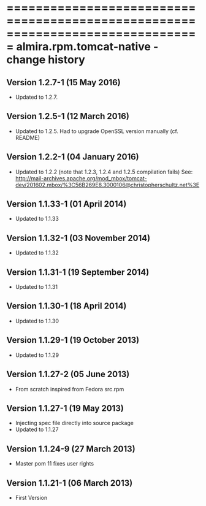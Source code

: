 ===============================================================================
almira.rpm.tomcat-native - change history
===============================================================================

Version 1.2.7-1 (15 May 2016)
-----------------------------
* Updated to 1.2.7.


Version 1.2.5-1 (12 March 2016)
-------------------------------
* Updated to 1.2.5. Had to upgrade OpenSSL version manually (cf. README)


Version 1.2.2-1 (04 January 2016)
--------------------------------
* Updated to 1.2.2 (note that 1.2.3, 1.2.4 and 1.2.5 compilation fails)
  See: http://mail-archives.apache.org/mod_mbox/tomcat-dev/201602.mbox/%3C56B269E8.3000106@christopherschultz.net%3E


Version 1.1.33-1 (01 April 2014)
--------------------------------
* Updated to 1.1.33


Version 1.1.32-1 (03 November 2014)
-----------------------------------
* Updated to 1.1.32


Version 1.1.31-1 (19 September 2014)
------------------------------------
* Updated to 1.1.31


Version 1.1.30-1 (18 April 2014)
--------------------------------
* Updated to 1.1.30


Version 1.1.29-1 (19 October 2013)
----------------------------------
* Updated to 1.1.29


Version 1.1.27-2 (05 June 2013)
-------------------------------
* From scratch inspired from Fedora src.rpm


Version 1.1.27-1 (19 May 2013)
------------------------------
* Injecting spec file directly into source package
* Updated to 1.1.27


Version 1.1.24-9 (27 March 2013)
-------------------------------
* Master pom 11 fixes user rights


Version 1.1.21-1 (06 March 2013)
--------------------------------
* First Version
